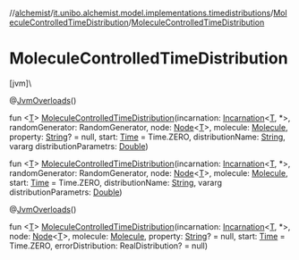 //[alchemist](../../../index.md)/[it.unibo.alchemist.model.implementations.timedistributions](../index.md)/[MoleculeControlledTimeDistribution](index.md)/[MoleculeControlledTimeDistribution](-molecule-controlled-time-distribution.md)

# MoleculeControlledTimeDistribution

[jvm]\

@[JvmOverloads](https://kotlinlang.org/api/latest/jvm/stdlib/kotlin.jvm/-jvm-overloads/index.html)()

fun <[T](index.md)> [MoleculeControlledTimeDistribution](-molecule-controlled-time-distribution.md)(incarnation: [Incarnation](../../it.unibo.alchemist.model.interfaces/-incarnation/index.md)<[T](index.md), *>, randomGenerator: RandomGenerator, node: [Node](../../it.unibo.alchemist.model.interfaces/-node/index.md)<[T](index.md)>, molecule: [Molecule](../../it.unibo.alchemist.model.interfaces/-molecule/index.md), property: [String](https://kotlinlang.org/api/latest/jvm/stdlib/kotlin/-string/index.html)? = null, start: [Time](../../it.unibo.alchemist.model.interfaces/-time/index.md) = Time.ZERO, distributionName: [String](https://kotlinlang.org/api/latest/jvm/stdlib/kotlin/-string/index.html), vararg distributionParametrs: [Double](https://kotlinlang.org/api/latest/jvm/stdlib/kotlin/-double/index.html))

fun <[T](index.md)> [MoleculeControlledTimeDistribution](-molecule-controlled-time-distribution.md)(incarnation: [Incarnation](../../it.unibo.alchemist.model.interfaces/-incarnation/index.md)<[T](index.md), *>, randomGenerator: RandomGenerator, node: [Node](../../it.unibo.alchemist.model.interfaces/-node/index.md)<[T](index.md)>, molecule: [Molecule](../../it.unibo.alchemist.model.interfaces/-molecule/index.md), start: [Time](../../it.unibo.alchemist.model.interfaces/-time/index.md) = Time.ZERO, distributionName: [String](https://kotlinlang.org/api/latest/jvm/stdlib/kotlin/-string/index.html), vararg distributionParametrs: [Double](https://kotlinlang.org/api/latest/jvm/stdlib/kotlin/-double/index.html))

@[JvmOverloads](https://kotlinlang.org/api/latest/jvm/stdlib/kotlin.jvm/-jvm-overloads/index.html)()

fun <[T](index.md)> [MoleculeControlledTimeDistribution](-molecule-controlled-time-distribution.md)(incarnation: [Incarnation](../../it.unibo.alchemist.model.interfaces/-incarnation/index.md)<[T](index.md), *>, node: [Node](../../it.unibo.alchemist.model.interfaces/-node/index.md)<[T](index.md)>, molecule: [Molecule](../../it.unibo.alchemist.model.interfaces/-molecule/index.md), property: [String](https://kotlinlang.org/api/latest/jvm/stdlib/kotlin/-string/index.html)? = null, start: [Time](../../it.unibo.alchemist.model.interfaces/-time/index.md) = Time.ZERO, errorDistribution: RealDistribution? = null)
